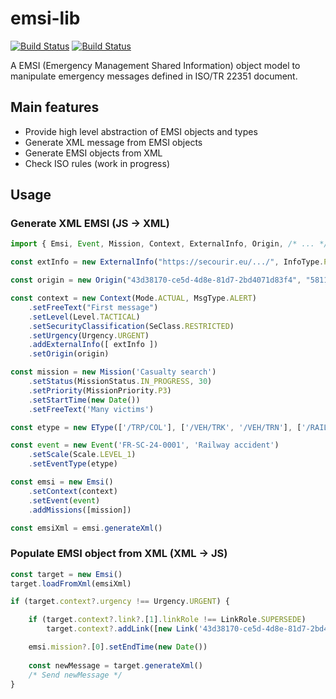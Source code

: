 # emsi-lib

[![Build Status](https://github.com/cpilatre/emsi-lib/actions/workflows/build.yml/badge.svg)](https://github.com/cpilatre/emsi-lib/actions?query=workflow%3A%22build%22)
[![Build Status](https://github.com/cpilatre/emsi-lib/actions/workflows/test.yml/badge.svg)](https://github.com/cpilatre/emsi-lib/actions?query=workflow%3A%22test%22)

A EMSI (Emergency Management Shared Information) object model to manipulate emergency messages defined in ISO/TR 22351 document.

## Main features
- Provide high level abstraction of EMSI objects and types
- Generate XML message from EMSI objects
- Generate EMSI objects from XML 
- Check ISO rules (work in progress)

## Usage

### Generate XML EMSI (JS -> XML)
```javascript
import { Emsi, Event, Mission, Context, ExternalInfo, Origin, /* ... */} from 'emsi-lib'

const extInfo = new ExternalInfo("https://secourir.eu/.../", InfoType.PHOTO, "Photos of the accident")

const origin = new Origin("43d38170-ce5d-4d8e-81d7-2bd4071d83f4", "58113", "SC/SDIS24")

const context = new Context(Mode.ACTUAL, MsgType.ALERT)
    .setFreeText("First message")
    .setLevel(Level.TACTICAL)
    .setSecurityClassification(SeClass.RESTRICTED)
    .setUrgency(Urgency.URGENT)
    .addExternalInfo([ extInfo ])
    .setOrigin(origin)

const mission = new Mission('Casualty search')
    .setStatus(MissionStatus.IN_PROGRESS, 30)
    .setPriority(MissionPriority.P3)
    .setStartTime(new Date())
    .setFreeText('Many victims')

const etype = new EType(['/TRP/COL'], ['/VEH/TRK', '/VEH/TRN'], ['/RAIL/TRK', 'ROAD'])

const event = new Event('FR-SC-24-0001', 'Railway accident')
    .setScale(Scale.LEVEL_1)
    .setEventType(etype)

const emsi = new Emsi()
    .setContext(context)
    .setEvent(event)
    .addMissions([mission])

const emsiXml = emsi.generateXml()
```

### Populate EMSI object from XML (XML -> JS)
```javascript
const target = new Emsi()
target.loadFromXml(emsiXml)

if (target.context?.urgency !== Urgency.URGENT) {

    if (target.context?.link?.[1].linkRole !== LinkRole.SUPERSEDE)
        target.context?.addLink([new Link('43d38170-ce5d-4d8e-81d7-2bd4071d83f4', LinkRole.SUPERSEDE)])

    emsi.mission?.[0].setEndTime(new Date())
    
    const newMessage = target.generateXml()
    /* Send newMessage */
}
```